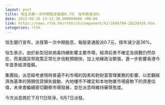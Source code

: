 ```yaml
---
layout: post
title: 恒生派第一次中期股息每股0.7元　按年跌逾36%
date: 2022-04-26 13:12:30.000000000 +08:00
link: https://news.rthk.hk/rthk/ch/component/k2/1645704-20220426.htm
categories: rthk
---
```


恒生銀行宣布，派發第一次中期股息，每股普通股派0.7元，按年減少逾36%。

恒生表示，由於新型冠狀病毒持續影響主要市場，經濟前景不確定及挑戰仍然存在，而美國貨幣政策正常化步伐較預期快，加上地緣政治緊張，進一步影響香港今年首季經濟復蘇。

集團指，派息經考慮現時普遍不利市場的因素和對財富管理業務的影響、以宏觀經濟為基準的預期信貸損失變動、內地樓市不確定和本地物業市場疲軟下的資產估值，未來會繼續密切觀察市場發展，並在派息時維持審慎態度。

今次派息將於下月11日除淨，6月7日派發。
